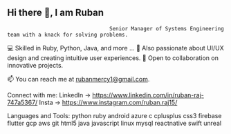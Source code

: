 ## Hi there 👋, I am Ruban

                                     Senior Manager of Systems Engineering team with a knack for solving problems.

💻 Skilled in Ruby, Python, Java, and more ... 
🎨 Also passionate about UI/UX design and creating intuitive user experiences.
🤝 Open to collaboration on innovative projects.

📫 You can reach me at rubanmercy1@gmail.com. 

Connect with me:
LinkedIn -> https://www.linkedin.com/in/ruban-raj-747a5367/ 
Insta -> https://www.instagram.com/ruban.raj15/

Languages and Tools:
python ruby android azure c cplusplus css3 firebase flutter gcp aws git html5 java javascript linux mysql reactnative swift unreal


<!--
**Ruban-Raj/Ruban-Raj** is a ✨ _special_ ✨ repository because its `README.md` (this file) appears on your GitHub profile.

Here are some ideas to get you started:

- 🔭 I’m currently working on ...
- 🌱 I’m currently learning ...
- 👯 I’m looking to collaborate on ...
- 🤔 I’m looking for help with ...
- 💬 Ask me about ...
- 📫 How to reach me: ...
- 😄 Pronouns: ...
- ⚡ Fun fact: ...
-->
